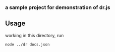 ### a sample project for demonstration of dr.js
## Usage
working in this directory, run
```
node ../dr docs.json
```
